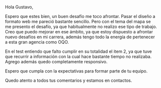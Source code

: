 Hola Gustavo,

Espero que estes bien, un buen desafío me toco afrontar. Pasar el diseño a formato web me pareció bastante sencillo. Pero con el tema del mapa se me presento el desafío, ya que habitualmente no realizo ese tipo de trabajo. Creo que puedo mejorar en ese ámbito, ya que estoy dispuesto a afrontar nuevo desafíos en mi carrera, además tengo todo la energía de pertenecer a esta gran agencia como OQO.

En el test entiendo que falto cumplir en su totalidad el item 2, ya que tuve que recurrir a información con la cual hace bastante tiempo no realizaba. Agrego además quedo completamente responsivo. 

Espero que cumpla con la expectativas para formar parte de tu equipo.

Quedo atento a todos tus comentarios y estamos en contactos.